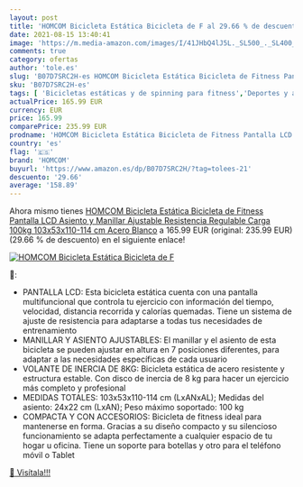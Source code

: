 ```yaml
---
layout: post
title: 'HOMCOM Bicicleta Estática Bicicleta de F al 29.66 % de descuento'
date: 2021-08-15 13:40:41
image: 'https://m.media-amazon.com/images/I/41JHbQ4lJ5L._SL500_._SL400_.jpg'
comments: true
category: ofertas
author: 'tole.es'
slug: 'B07D7SRC2H-es HOMCOM Bicicleta Estática Bicicleta de Fitness Pantalla...'
sku: 'B07D7SRC2H-es'
tags: [ 'Bicicletas estáticas y de spinning para fitness','Deportes y aire libre','Fitness y ejercicio','Máquinas de cardio para fitness','bicicleta','homcom', ]
actualPrice: 165.99 EUR
currency: EUR
price: 165.99
comparePrice: 235.99 EUR
prodname: 'HOMCOM Bicicleta Estática Bicicleta de Fitness Pantalla LCD Asiento y Manillar Ajustable Resistencia Regulable Carga 100kg 103x53x110-114 cm Acero Blanco'
country: 'es'
flag: '🇪🇸'
brand: 'HOMCOM'
buyurl: 'https://www.amazon.es/dp/B07D7SRC2H/?tag=tolees-21'
descuento: '29.66'
average: '158.89'
---
```


Ahora mismo tienes [HOMCOM Bicicleta Estática Bicicleta de Fitness Pantalla LCD Asiento y Manillar Ajustable Resistencia Regulable Carga 100kg 103x53x110-114 cm Acero Blanco](https://www.amazon.es/dp/B07D7SRC2H/?tag=tolees-21) a 165.99 EUR (original: 235.99 EUR) (29.66 %  de descuento) en el siguiente enlace!

[![HOMCOM Bicicleta Estática Bicicleta de F](https://m.media-amazon.com/images/I/41JHbQ4lJ5L._SL500_._SL400_.jpg)](https://www.amazon.es/dp/B07D7SRC2H/?tag=tolees-21)

🔎:

- PANTALLA LCD: Esta bicicleta estática cuenta con una pantalla multifuncional que controla tu ejercicio con información del tiempo, velocidad, distancia recorrida y calorías quemadas. Tiene un sistema de ajuste de resistencia para adaptarse a todas tus necesidades de entrenamiento
- MANILLAR Y ASIENTO AJUSTABLES: El manillar y el asiento de esta bicicleta se pueden ajustar en altura en 7 posiciones diferentes, para adaptar a las necesidades específicas de cada usuario
- VOLANTE DE INERCIA DE 8KG: Bicicleta estática de acero resistente y estructura estable. Con disco de inercia de 8 kg para hacer un ejercicio más completo y profesional
- MEDIDAS TOTALES: 103x53x110-114 cm (LxANxAL); Medidas del asiento: 24x22 cm (LxAN); Peso máximo soportado: 100 kg
- COMPACTA Y CON ACCESORIOS: Bicicleta de fitness ideal para mantenerse en forma. Gracias a su diseño compacto y su silencioso funcionamiento se adapta perfectamente a cualquier espacio de tu hogar u oficina. Tiene un soporte para botellas y otro para el teléfono móvil o Tablet

[🛒 Visítala!!!](https://www.amazon.es/dp/B07D7SRC2H/?tag=tolees-21)
